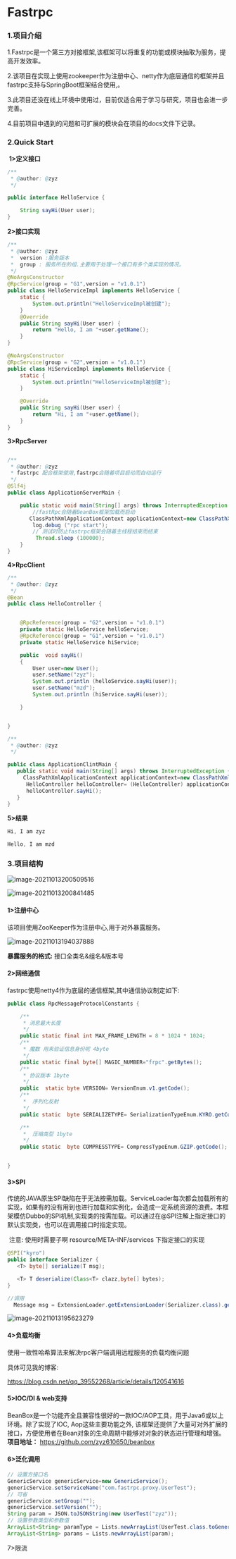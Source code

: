 

# Fastrpc

### 1.项目介绍

1.Fastrpc是一个第三方对接框架,该框架可以将重复的功能或模块抽取为服务，提高开发效率。

2.该项目在实现上使用zookeeper作为注册中心、netty作为底层通信的框架并且fastrpc支持与SpringBoot框架结合使用,。

3.此项目还没在线上环境中使用过，目前仅适合用于学习与研究，项目也会进一步完善。

4.目前项目中遇到的问题和可扩展的模块会在项目的docs文件下记录。

### 2.Quick Start

​      **1>定义接口**

```java
/**
 * @author: @zyz
 */

public interface HelloService {

    String sayHi(User user);
}
```

   **2>接口实现**

```java
/**
 * @author: @zyz
 *  version :服务版本
 *  group : 服务所在的组.主要用于处理一个接口有多个类实现的情况。
 */
@NoArgsConstructor
@RpcService(group = "G1",version = "v1.0.1")
public class HelloServiceImpl implements HelloService {
    static {
        System.out.println("HelloServiceImpl被创建");
    }
    @Override
    public String sayHi(User user) {
        return "Hello, I am "+user.getName();
    }
}


```

```java
@NoArgsConstructor
@RpcService(group = "G2",version = "v1.0.1")
public class HiServiceImpl implements HelloService {
    static {
        System.out.println("HelloServiceImpl被创建");
    }

    @Override
    public String sayHi(User user) {
        return "Hi, I am "+user.getName();
    }
}
```

**3>RpcServer**

```java

/**
 * @author: @zyz
 * fastrpc 配合框架使用,fastrpc会随着项目启动而自动运行
 */
@Slf4j
public class ApplicationServerMain {

    public static void main(String[] args) throws InterruptedException {
        //fastRpc会随着BeanBox框架加载而启动
       ClassPathXmlApplicationContext applicationContext=new ClassPathXmlApplicationContext ("classpath:beanbox.xml");
        log.debug ("rpc start");
        // 测试时防止fastrpc框架会随着主线程结束而结束
         Thread.sleep (100000);
    }
}

```

**4>RpcClient**

```java
/**
 * @author: @zyz
 */
@Bean
public class HelloController {


    @RpcReference(group = "G2",version = "v1.0.1")
    private static HelloService helloService;
    @RpcReference(group = "G1",version = "v1.0.1")
    private static HelloService hiService;

    public  void sayHi()
    {
        User user=new User();
        user.setName("zyz");
        System.out.println (helloService.sayHi(user));
        user.setName("mzd");
        System.out.println (hiService.sayHi(user));

    }


}
```

```java
/**
 * @author: @zyz
 */

public class ApplicationClintMain {
   public static void main(String[] args) throws InterruptedException {
     ClassPathXmlApplicationContext applicationContext=new ClassPathXmlApplicationContext ("classpath:beanbox.xml");
      HelloController helloController= (HelloController) applicationContext.getBean("helloController");
      helloController.sayHi();
   }
}
```

**5>结果**

```java
Hi, I am zyz

Hello, I am mzd
```



### 3.项目结构

![image-20211013200509516](img/image-20211013200509516.png)

![image-20211013200841485](img/image-20211013200841485.png)

#### 1>注册中心

 该项目使用ZooKeeper作为注册中心,用于对外暴露服务。

![image-20211013194037888](img/image-20211013194037888.png)

**暴露服务的格式:**    接口全类名&组名&版本号

#### 2>网络通信

  fastrpc使用netty4作为底层的通信框架,其中通信协议制定如下:

```java
public class RpcMessageProtocolConstants {

    /**
     * 消息最大长度
     */
    public static final int MAX_FRAME_LENGTH = 8 * 1024 * 1024;
    /**
     * 魔数 用来验证信息身份呢 4byte
     */
    public static final byte[] MAGIC_NUMBER="frpc".getBytes();
    /**
     * 协议版本 1byte
     */
    public  static byte VERSION= VersionEnum.v1.getCode();
    /**
     *  序列化反射
     */
    public static  byte SERIALIZETYPE= SerializationTypeEnum.KYRO.getCode();

    /**
     *  压缩类型 1byte
     */
    public static  byte COMPRESSTYPE= CompressTypeEnum.GZIP.getCode();


}
```

#### 3>SPI

​        传统的JAVA原生SPI缺陷在于无法按需加载。ServiceLoader每次都会加载所有的实现，如果有的没有用到也进行加载和实例化，会造成一定系统资源的浪费。本框架模仿Dubbo的SPI机制,实现类的按需加载。可以通过在@SPI注解上指定接口的默认实现类，也可以在调用接口时指定实现。

​        注意: 使用时需要子啊 resource/META-INF/services 下指定接口的实现

```java
@SPI("kyro")
public interface Serializer {
   <T> byte[] serialize(T msg);

   <T> T deserialize(Class<T> clazz,byte[] bytes);
}

//调用
  Message msg = ExtensionLoader.getExtensionLoader(Serializer.class).getExtension(SerializationTypeEnum.getName("json").deserialize(clazz, bytes);
```

![image-20211013195623279](img/image-20211013195623279.png)

#### 4>负载均衡

使用一致性哈希算法来解决rpc客户端调用远程服务的负载均衡问题

具体可见我的博客: 

https://blog.csdn.net/qq_39552268/article/details/120541616



#### 5>IOC/DI & web支持

BeanBox是一个功能齐全且兼容性很好的一款IOC/AOP工具，用于Java6或以上环境。除了实现了IOC, Aop这些主要功能之外, 该框架还提供了大量可对外扩展的接口，方便使用者在Bean对象的生命周期中能够对对象的状态进行管理和增强。
**项目地址：** https://github.com/zyz610650/beanbox



#### 6>泛化调用

```java
// 设置方接口名
GenericService genericService=new GenericService();
genericService.setServiceName("com.fastrpc.proxy.UserTest");
// 可省
genericService.setGroup("");
genericService.setVersion("");
String param = JSON.toJSONString(new UserTest("zyz"));
// 设置参数类型和参数值
ArrayList<String> paramType = Lists.newArrayList(UserTest.class.toGenericString());
ArrayList<String> params = Lists.newArrayList(param);
```


7>限流





